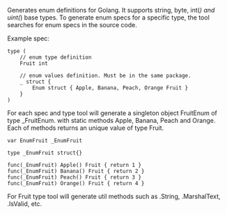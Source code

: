Generates enum definitions for Golang.
It supports string, byte, int(*) and uint(*) base types.
To generate enum specs for a specific type, the tool searches
for enum specs in the source code.

Example spec:

    type (
        // enum type definition
        Fruit int

        // enum values definition. Must be in the same package.
        _ struct {
            Enum struct { Apple, Banana, Peach, Orange Fruit }
        }
    )

For each spec and type tool will generate a singleton object FruitEnum of type _FruitEnum.
with static methods Apple, Banana, Peach and Orange.
Each of methods returns an unique value of type Fruit.

    var EnumFruit _EnumFruit

    type _EnumFruit struct{}

    func(_EnumFruit) Apple() Fruit { return 1 }
    func(_EnumFruit) Banana() Fruit { return 2 }
    func(_EnumFruit) Peach() Fruit { return 3 }
    func(_EnumFruit) Orange() Fruit { return 4 }

For Fruit type tool will generate util methods such as .String, 
.MarshalText, .IsValid, etc. 